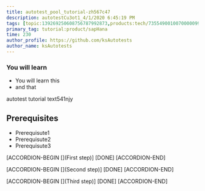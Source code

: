 ```yaml
---
title: autotest_pool_tutorial-zh567c47
description: autotestCu3ot1_4/1/2020 6:45:19 PM
tags: [topic:139269250608756787992873,products:tech/73554900100700000996,tutorial:experience/advanced]
primary_tag: tutorial:product/sapHana
time: 230
author_profile: https://github.com/ksAutotests
author_name: ksAutotests
---
```

### You will learn
- You will learn this
- and that

autotest tutorial text541njy

## Prerequisites
- Prerequisute1
- Prerequisute2
- Prerequisute3

[ACCORDION-BEGIN [](First step)]
[DONE]
[ACCORDION-END]

[ACCORDION-BEGIN [](Second step)]
[DONE]
[ACCORDION-END]

[ACCORDION-BEGIN [](Third step)]
[DONE]
[ACCORDION-END]

